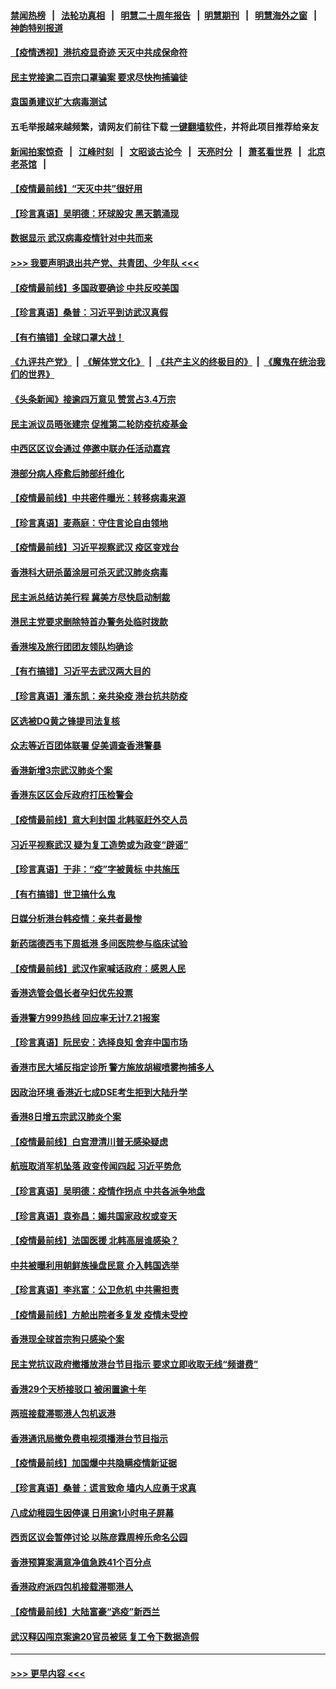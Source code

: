 #### [禁闻热榜](热点新闻.md?=0)  &nbsp;&nbsp;|&nbsp;&nbsp; [法轮功真相](https://github.com/gfw-breaker/truth/blob/master/README.md?=0) &nbsp;&nbsp;|&nbsp;&nbsp; [明慧二十周年报告](https://github.com/gfw-breaker/mh-reports/blob/master/README.md?=0) &nbsp;&nbsp;|&nbsp;&nbsp;[明慧期刊](https://github.com/gfw-breaker/mh-qikan) &nbsp;&nbsp;|&nbsp;&nbsp; [明慧海外之窗](https://github.com/gfw-breaker/mh-news/blob/master/README.md?=0) &nbsp;&nbsp;|&nbsp;&nbsp; [神韵特别报道](https://github.com/gfw-breaker/mh-news/blob/master/shenyun.md?=0)
#### [【疫情透视】港抗疫显奇迹 天灭中共成保命符](../pages/nsc415/n11942593.md?t=03170102) 
#### [民主党接逾二百宗口罩骗案 要求尽快拘捕骗徒](../pages/nsc415/n11943027.md?t=03170102) 
#### [袁国勇建议扩大病毒测试](../pages/nsc415/n11942997.md?t=03170102) 
#### 五毛举报越来越频繁，请网友们前往下载 [一键翻墙软件](https://github.com/gfw-breaker/ssr-accounts)，并将此项目推荐给亲友
#### [新闻拍案惊奇](https://github.com/gfw-breaker/banned-news/blob/master/pages/link4.md) &nbsp;&nbsp;|&nbsp;&nbsp; [江峰时刻](https://github.com/gfw-breaker/banned-news/blob/master/pages/link4.md) &nbsp;&nbsp;|&nbsp;&nbsp; [文昭谈古论今](https://github.com/gfw-breaker/banned-news/blob/master/pages/link4.md) &nbsp;&nbsp;|&nbsp;&nbsp; [天亮时分](https://github.com/gfw-breaker/banned-news/blob/master/pages/link4.md) &nbsp;&nbsp;|&nbsp;&nbsp; [萧茗看世界](https://github.com/gfw-breaker/banned-news/blob/master/pages/link4.md) &nbsp;&nbsp;|&nbsp;&nbsp; [北京老茶馆](https://github.com/gfw-breaker/banned-news/blob/master/pages/link4.md) &nbsp;&nbsp;|&nbsp;&nbsp; 
#### [【疫情最前线】“天灭中共”很好用](../pages/nsc415/n11942716.md?t=03170102) 
#### [【珍言真语】吴明德：环球股灾 黑天鹅涌现](../pages/nsc415/n11940772.md?t=03170102) 
#### [数据显示 武汉病毒疫情针对中共而来](../pages/nsc415/n11940697.md?t=03170102) 
#### [>>> 我要声明退出共产党、共青团、少年队 <<<](https://github.com/begood0513/goodnews/blob/master/quit/letter.md) 
#### [【疫情最前线】多国政要确诊 中共反咬美国](../pages/nsc415/n11938734.md?t=03170102) 
#### [【珍言真语】桑普：习近平到访武汉真假](../pages/nsc415/n11938896.md?t=03170102) 
#### [【有冇搞错】全球口罩大战！](../pages/nsc415/n11938472.md?t=03170102) 
#### [《九评共产党》](https://github.com/begood0513/9ping.md/blob/master/README.md) &nbsp;|&nbsp; [《解体党文化》](../../../../jtdwh.md/blob/master/README.md)  &nbsp;|&nbsp; [《共产主义的终极目的》](../../../../gczydzjmd.md/blob/master/README.md) &nbsp;|&nbsp; [《魔鬼在统治我们的世界》](../../../../mgztzwmdsj.md/blob/master/README.md) 
#### [《头条新闻》接逾四万意见 赞赏占3.4万宗](../pages/nsc415/n11936898.md?t=03170102) 
#### [民主派议员晤张建宗 促推第二轮防疫抗疫基金](../pages/nsc415/n11936899.md?t=03170102) 
#### [中西区区议会通过 停邀中联办任活动嘉宾](../pages/nsc415/n11936888.md?t=03170102) 
#### [港部分病人痊愈后肺部纤维化](../pages/nsc415/n11936846.md?t=03170102) 
#### [【疫情最前线】中共密件曝光：转移病毒来源](../pages/nsc415/n11936342.md?t=03170102) 
#### [【珍言真语】麦燕庭：守住言论自由领地](../pages/nsc415/n11936215.md?t=03170102) 
#### [【疫情最前线】习近平视察武汉 疫区变戏台](../pages/nsc415/n11933377.md?t=03170102) 
#### [香港科大研杀菌涂层可杀灭武汉肺炎病毒](../pages/nsc415/n11933772.md?t=03170102) 
#### [民主派总结访美行程 冀美方尽快启动制裁](../pages/nsc415/n11933743.md?t=03170102) 
#### [港民主党要求删除特首办警务处临时拨款](../pages/nsc415/n11933730.md?t=03170102) 
#### [香港埃及旅行团团友领队均确诊](../pages/nsc415/n11933697.md?t=03170102) 
#### [【有冇搞错】习近平去武汉两大目的](../pages/nsc415/n11933210.md?t=03170102) 
#### [【珍言真语】潘东凯：亲共染疫 港台抗共防疫](../pages/nsc415/n11933162.md?t=03170102) 
#### [区选被DQ黄之锋提司法复核](../pages/nsc415/n11931195.md?t=03170102) 
#### [众志等近百团体联署 促美调查香港警暴](../pages/nsc415/n11931152.md?t=03170102) 
#### [香港新增3宗武汉肺炎个案](../pages/nsc415/n11931136.md?t=03170102) 
#### [香港东区区会斥政府打压检警会](../pages/nsc415/n11931086.md?t=03170102) 
#### [【疫情最前线】意大利封国 北韩驱赶外交人员](../pages/nsc415/n11930660.md?t=03170102) 
#### [习近平视察武汉 疑为复工造势或为政变“辟谣”](../pages/nsc415/n11930847.md?t=03170102) 
#### [【珍言真语】于非：“疫”字被黄标 中共施压](../pages/nsc415/n11930410.md?t=03170102) 
#### [【有冇搞错】世卫搞什么鬼](../pages/nsc415/n11930475.md?t=03170102) 
#### [日媒分析港台韩疫情：亲共者最惨](../pages/nsc415/n11928776.md?t=03170102) 
#### [新药瑞德西韦下周抵港 多间医院参与临床试验](../pages/nsc415/n11928462.md?t=03170102) 
#### [【疫情最前线】武汉作家喊话政府：感恩人民](../pages/nsc415/n11927940.md?t=03170102) 
#### [香港选管会倡长者孕妇优先投票](../pages/nsc415/n11928449.md?t=03170102) 
#### [香港警方999热线 回应率无计7.21报案](../pages/nsc415/n11928448.md?t=03170102) 
#### [【珍言真语】阮民安：选择良知 舍弃中国市场](../pages/nsc415/n11927705.md?t=03170102) 
#### [香港市民大埔反指定诊所 警方施放胡椒喷雾拘捕多人](../pages/nsc415/n11925774.md?t=03170102) 
#### [因政治环境 香港近七成DSE考生拒到大陆升学](../pages/nsc415/n11925759.md?t=03170102) 
#### [香港8日增五宗武汉肺炎个案](../pages/nsc415/n11925736.md?t=03170102) 
#### [【疫情最前线】白宫澄清川普无感染疑虑](../pages/nsc415/n11925567.md?t=03170102) 
#### [航班取消军机坠落 政变传闻四起 习近平势危](../pages/nsc415/n11925467.md?t=03170102) 
#### [【珍言真语】吴明德：疫情作拐点 中共各派争地盘](../pages/nsc415/n11925299.md?t=03170102) 
#### [【珍言真语】袁弥昌：媚共国家政权或变天](../pages/nsc415/n11923199.md?t=03170102) 
#### [【疫情最前线】法国医援 北韩高层谁感染？](../pages/nsc415/n11920850.md?t=03170102) 
#### [中共被曝利用朝鲜族操盘民意 介入韩国选举](../pages/nsc415/n11921006.md?t=03170102) 
#### [【珍言真语】李兆富：公卫危机 中共需担责](../pages/nsc415/n11920422.md?t=03170102) 
#### [【疫情最前线】方舱出院者多复发 疫情未受控](../pages/nsc415/n11918637.md?t=03170102) 
#### [香港现全球首宗狗只感染个案](../pages/nsc415/n11918710.md?t=03170102) 
#### [民主党抗议政府撤播放港台节目指示 要求立即收取无线“频谱费”](../pages/nsc415/n11918681.md?t=03170102) 
#### [香港29个天桥接驳口 被闲置逾十年](../pages/nsc415/n11918654.md?t=03170102) 
#### [两班接载滞鄂港人包机返港](../pages/nsc415/n11915855.md?t=03170102) 
#### [香港通讯局撤免费电视须播港台节目指示](../pages/nsc415/n11915831.md?t=03170102) 
#### [【疫情最前线】加国爆中共隐瞒疫情新证据](../pages/nsc415/n11915482.md?t=03170102) 
#### [【珍言真语】桑普：谎言致命 墙内人应勇于求真](../pages/nsc415/n11915169.md?t=03170102) 
#### [八成幼稚园生因停课 日用逾1小时电子屏幕](../pages/nsc415/n11913263.md?t=03170102) 
#### [西贡区议会暂停讨论 以陈彦霖周梓乐命名公园](../pages/nsc415/n11913248.md?t=03170102) 
#### [香港预算案满意净值急跌41个百分点](../pages/nsc415/n11913236.md?t=03170102) 
#### [香港政府派四包机接载滞鄂港人](../pages/nsc415/n11913211.md?t=03170102) 
#### [【疫情最前线】大陆富豪“逃疫”新西兰](../pages/nsc415/n11913160.md?t=03170102) 
#### [武汉释囚闯京案逾20官员被惩 复工令下数据造假](../pages/nsc415/n11912743.md?t=03170102) 

----
#### [ >>> 更早内容 <<< ](../indexes/nsc415-earlier.md)
